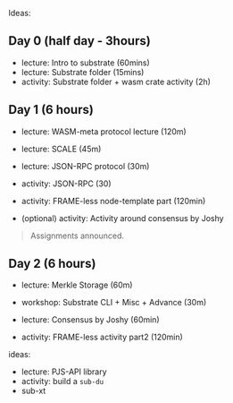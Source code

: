 Ideas:

## Day 0 (half day - 3hours)

- lecture: Intro to substrate (60mins)
- lecture: Substrate folder (15mins)
- activity: Substrate folder + wasm crate activity (2h)

## Day 1 (6 hours)

- lecture: WASM-meta protocol lecture (120m)
- lecture: SCALE (45m)

- lecture: JSON-RPC protocol (30m)
- activity: JSON-RPC (30)
- activity: FRAME-less node-template part (120min)

- (optional) activity: Activity around consensus by Joshy

> Assignments announced.

## Day 2 (6 hours)

- lecture: Merkle Storage (60m)
- workshop: Substrate CLI + Misc + Advance (30m)

- lecture: Consensus by Joshy (60min)
- activity: FRAME-less activity part2 (120min)

ideas:

- lecture: PJS-API library
- activity: build a `sub-du`
- sub-xt
